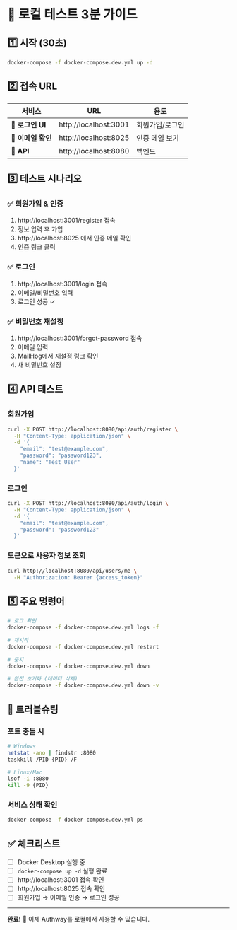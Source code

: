 # 🚀 로컬 테스트 3분 가이드

## 1️⃣ 시작 (30초)

```bash
docker-compose -f docker-compose.dev.yml up -d
```

## 2️⃣ 접속 URL

| 서비스 | URL | 용도 |
|--------|-----|------|
| 🎨 **로그인 UI** | http://localhost:3001 | 회원가입/로그인 |
| 📧 **이메일 확인** | http://localhost:8025 | 인증 메일 보기 |
| 🔧 **API** | http://localhost:8080 | 백엔드 |

## 3️⃣ 테스트 시나리오

### ✅ 회원가입 & 인증
1. http://localhost:3001/register 접속
2. 정보 입력 후 가입
3. http://localhost:8025 에서 인증 메일 확인
4. 인증 링크 클릭

### ✅ 로그인
1. http://localhost:3001/login 접속
2. 이메일/비밀번호 입력
3. 로그인 성공 ✓

### ✅ 비밀번호 재설정
1. http://localhost:3001/forgot-password 접속
2. 이메일 입력
3. MailHog에서 재설정 링크 확인
4. 새 비밀번호 설정

## 4️⃣ API 테스트

### 회원가입
```bash
curl -X POST http://localhost:8080/api/auth/register \
  -H "Content-Type: application/json" \
  -d '{
    "email": "test@example.com",
    "password": "password123",
    "name": "Test User"
  }'
```

### 로그인
```bash
curl -X POST http://localhost:8080/api/auth/login \
  -H "Content-Type: application/json" \
  -d '{
    "email": "test@example.com",
    "password": "password123"
  }'
```

### 토큰으로 사용자 정보 조회
```bash
curl http://localhost:8080/api/users/me \
  -H "Authorization: Bearer {access_token}"
```

## 5️⃣ 주요 명령어

```bash
# 로그 확인
docker-compose -f docker-compose.dev.yml logs -f

# 재시작
docker-compose -f docker-compose.dev.yml restart

# 중지
docker-compose -f docker-compose.dev.yml down

# 완전 초기화 (데이터 삭제)
docker-compose -f docker-compose.dev.yml down -v
```

## 🐛 트러블슈팅

### 포트 충돌 시
```bash
# Windows
netstat -ano | findstr :8080
taskkill /PID {PID} /F

# Linux/Mac
lsof -i :8080
kill -9 {PID}
```

### 서비스 상태 확인
```bash
docker-compose -f docker-compose.dev.yml ps
```

## ✅ 체크리스트

- [ ] Docker Desktop 실행 중
- [ ] `docker-compose up -d` 실행 완료
- [ ] http://localhost:3001 접속 확인
- [ ] http://localhost:8025 접속 확인
- [ ] 회원가입 → 이메일 인증 → 로그인 성공

---

**완료!** 🎉 이제 Authway를 로컬에서 사용할 수 있습니다.
